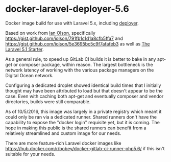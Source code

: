 # docker-laravel-deployer-5.6
Docker image build for use with Laravel 5.x, including [deployer](http://deployer.org/).

Based on work from [Ian Olson](https://gist.github.com/iolson), specifically https://gist.github.com/iolson/791fb1c1d1a8cfb5ffa7 and https://gist.github.com/iolson/5e3695bc5c9f7afafeb3 as well as [The Laravel 5.1 Starter](https://gitlab.com/nasirkhan/laravel-5-starter/blob/master/.gitlab-ci.yml).

As a general rule, to speed up GitLab CI builds it is better to bake in any apt-get or composer package, within reason. The largest bottleneck is the network latency of working with the various package managers on the Digital Ocean network. 

Configuring a dedicated droplet showed identical build times that I initially thought may have been attributed to load but that doesn't appear to be the case. Even with caching both apt-get and eventually composer and vendor directories, builds were still comparable.

As of 10/5/2016, this image was largely in a private registry which meant it could only be ran via a dedicated runner. Shared runners don't have the capability to expose the "docker login" requisite yet, but it is coming. The hope in making this public is the shared runners can benefit from a relatively streamlined and custom image for our needs.

There are more feature-rich Laravel docker images like https://hub.docker.com/r/bobey/docker-gitlab-ci-runner-php5.6/ if this isn't suitable for your needs.
